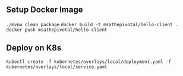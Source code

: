 ## Setup Docker Image
```./mvnw clean package```
```docker build -t msathepivotal/hello-client .```
```docker push msathepivotal/hello-client```

## Deploy on K8s
```kubectl create -f kubernetes/overlays/local/deployment.yaml -f kubernetes/overlays/local/service.yaml```
